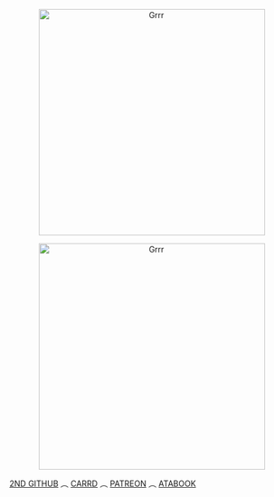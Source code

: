 <p align="center">
<img width="400" src="https://files.catbox.moe/edneyn.gif" alt="Grrr">
</p>


<p align="center">
<img width="400" src="https://pbs.twimg.com/media/Gh_Pri1aEAA3lFz?format=jpg&name=small" alt="Grrr">
</p>

[2ND GITHUB](https://github.com/0SAM4-DAZAI) ︵ [CARRD](https://venndax.carrd.co/) ︵ [PATREON](https://www.patreon.com/c/Windomb?view_as=patron) ︵ [ATABOOK](https://windblume.atabook.org/)


